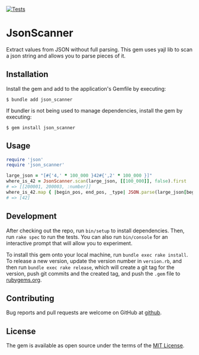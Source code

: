 [![Tests](https://github.com/uvlad7/json_scanner/actions/workflows/main.yml/badge.svg)](https://github.com/uvlad7/json_scanner/actions/workflows/main.yml)

# JsonScanner

Extract values from JSON without full parsing. This gem uses yajl lib to scan a json string and allows you to parse pieces of it.

## Installation

Install the gem and add to the application's Gemfile by executing:

    $ bundle add json_scanner

If bundler is not being used to manage dependencies, install the gem by executing:

    $ gem install json_scanner

## Usage

```ruby
require 'json'
require 'json_scanner'

large_json = "[#{'4,' * 100_000 }42#{',2' * 100_000 }]"
where_is_42 = JsonScanner.scan(large_json, [[100_000]], false).first
# => [[200001, 200003, :number]]
where_is_42.map { |begin_pos, end_pos, _type| JSON.parse(large_json[begin_pos...end_pos], quirks_mode: true) }
# => [42]
```

## Development

After checking out the repo, run `bin/setup` to install dependencies. Then, run `rake spec` to run the tests. You can also run `bin/console` for an interactive prompt that will allow you to experiment.

To install this gem onto your local machine, run `bundle exec rake install`. To release a new version, update the version number in `version.rb`, and then run `bundle exec rake release`, which will create a git tag for the version, push git commits and the created tag, and push the `.gem` file to [rubygems.org](https://rubygems.org).

## Contributing

Bug reports and pull requests are welcome on GitHub at [github](https://github.com/uvlad7/json_scanner).

## License

The gem is available as open source under the terms of the [MIT License](https://opensource.org/licenses/MIT).
